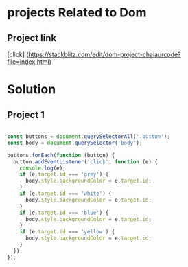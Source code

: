 # projects Related to Dom

##  Project link 
[click] (https://stackblitz.com/edit/dom-project-chaiaurcode?file=index.html)

# Solution 
## Project 1 

```javascript

const buttons = document.querySelectorAll('.button');
const body = document.querySelector('body');

buttons.forEach(function (button) {
  button.addEventListener('click', function (e) {
    console.log(e);
    if (e.target.id === 'grey') {
      body.style.backgroundColor = e.target.id;
    }
    if (e.target.id === 'white') {
      body.style.backgroundColor = e.target.id;
    }
    if (e.target.id === 'blue') {
      body.style.backgroundColor = e.target.id;
    }
    if (e.target.id === 'yellow') {
      body.style.backgroundColor = e.target.id;
    }
  });
});

```

